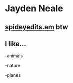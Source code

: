 # Jayden Neale

## [spideyedits.am](https://www.tiktok.com/@spideyedits.am) btw

## I like...

-animals

-nature

-planes

